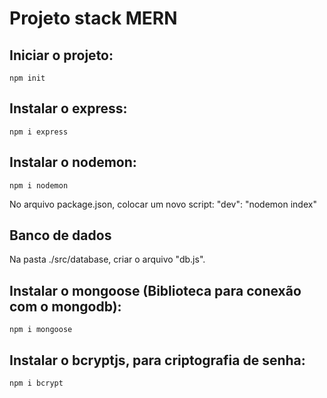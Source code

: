 # Projeto stack MERN

## Iniciar o projeto:
    npm init

## Instalar o express:
    npm i express

## Instalar o nodemon:
    npm i nodemon

No arquivo package.json, colocar um novo script:
    "dev": "nodemon index"

## Banco de dados
Na pasta ./src/database, criar o arquivo "db.js".

## Instalar o mongoose (Biblioteca para conexão com o mongodb):
    npm i mongoose


## Instalar o bcryptjs, para criptografia de senha:
    npm i bcrypt
